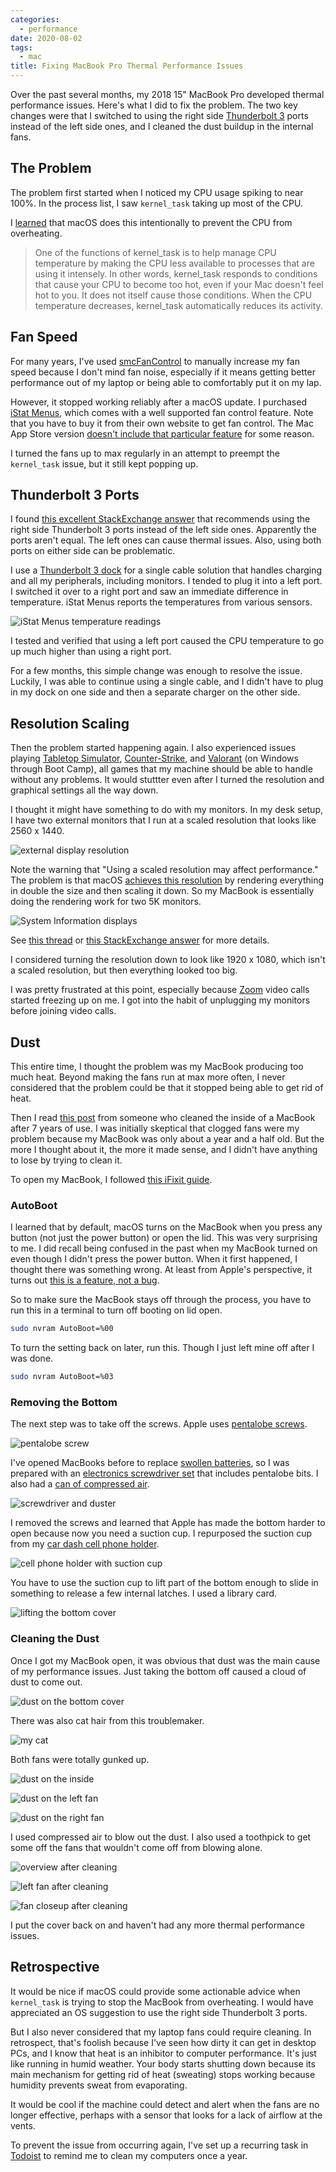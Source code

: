 ```yaml
---
categories:
  - performance
date: 2020-08-02
tags:
  - mac
title: Fixing MacBook Pro Thermal Performance Issues
---
```


Over the past several months, my 2018 15" MacBook Pro developed thermal
performance issues. Here's what I did to fix the problem. The two key changes
were that I switched to using the right side [Thunderbolt
3](https://en.wikipedia.org/wiki/Thunderbolt_(interface)#Thunderbolt_3) ports
instead of the left side ones, and I cleaned the dust buildup in the internal
fans.

## The Problem

The problem first started when I noticed my CPU usage spiking to near 100%. In
the process list, I saw `kernel_task` taking up most of the CPU.

I [learned](https://support.apple.com/en-us/HT207359) that macOS does this
intentionally to prevent the CPU from overheating.

> One of the functions of kernel_task is to help manage CPU temperature by
> making the CPU less available to processes that are using it intensely. In
> other words, kernel_task responds to conditions that cause your CPU to become
> too hot, even if your Mac doesn't feel hot to you. It does not itself cause
> those conditions. When the CPU temperature decreases, kernel_task
> automatically reduces its activity.

## Fan Speed

For many years, I've used
[smcFanControl](https://github.com/hholtmann/smcFanControl) to manually increase
my fan speed because I don't mind fan noise, especially if it means getting
better performance out of my laptop or being able to comfortably put it on my
lap.

However, it stopped working reliably after a macOS update. I purchased [iStat
Menus](https://bjango.com/mac/istatmenus/), which comes with a well supported
fan control feature. Note that you have to buy it from their own website to get
fan control. The Mac App Store version [doesn't include that particular
feature](https://bjango.com/help/istatmenus6/macappstore/) for some reason.

I turned the fans up to max regularly in an attempt to preempt the `kernel_task`
issue, but it still kept popping up.

## Thunderbolt 3 Ports

I found [this excellent StackExchange
answer](https://apple.stackexchange.com/a/363933/275342) that recommends using
the right side Thunderbolt 3 ports instead of the left side ones. Apparently the
ports aren't equal. The left ones can cause thermal issues. Also, using both
ports on either side can be problematic.

I use a [Thunderbolt 3
dock](https://www.amazon.com/CalDigit-TS3-Plus-Thunderbolt-Dock/dp/B07CZPV8DF/ref=as_li_ss_tl?crid=223U28DX1402C&dchild=1&keywords=caldigit+ts3+plus&qid=1595940705&sprefix=caldigit+,aps,223&sr=8-2&th=1&linkCode=ll1&tag=thdalo00-20&linkId=016d783904cae8cac9d952a3c58d816b&language=en_US)
for a single cable solution that handles charging and all my peripherals,
including monitors. I tended to plug it into a left port. I switched it over to
a right port and saw an immediate difference in temperature. iStat Menus reports
the temperatures from various sensors.

![iStat Menus temperature readings](https://i.imgur.com/2oiPxjF.png)

I tested and verified that using a left port caused the CPU temperature to go up
much higher than using a right port.

For a few months, this simple change was enough to resolve the issue. Luckily, I
was able to continue using a single cable, and I didn't have to plug in my dock
on one side and then a separate charger on the other side.

## Resolution Scaling

Then the problem started happening again. I also experienced issues playing
[Tabletop Simulator](https://en.wikipedia.org/wiki/Tabletop_Simulator),
[Counter-Strike](https://en.wikipedia.org/wiki/Counter-Strike:_Global_Offensive),
and [Valorant](https://en.wikipedia.org/wiki/Valorant) (on Windows through Boot
Camp), all games that my machine should be able to handle without any problems.
It would stuttter even after I turned the resolution and graphical settings all
the way down.

I thought it might have something to do with my monitors. In my desk setup, I
have two external monitors that I run at a scaled resolution that looks like
2560 x 1440.

![external display resolution](https://i.imgur.com/xPz7nXG.png)

Note the warning that "Using a scaled resolution may affect performance." The
problem is that macOS [achieves this
resolution](https://github.com/kovidgoyal/kitty/issues/1043) by rendering
everything in double the size and then scaling it down. So my MacBook is
essentially doing the rendering work for two 5K monitors.

![System Information displays](https://i.imgur.com/0oroxGb.png)

See [this
thread](https://forums.macrumors.com/threads/4k-monitor-at-1440p-scaling-performance.2232164/)
or [this StackExchange answer](https://apple.stackexchange.com/a/338581/275342)
for more details.

I considered turning the resolution down to look like 1920 x 1080, which isn't a
scaled resolution, but then everything looked too big.

I was pretty frustrated at this point, especially because
[Zoom](https://zoom.us/) video calls started freezing up on me. I got into the
habit of unplugging my monitors before joining video calls.

## Dust

This entire time, I thought the problem was my MacBook producing too much heat.
Beyond making the fans run at max more often, I never considered that the
problem could be that it stopped being able to get rid of heat.

Then I read [this
post](https://quanticdev.com/articles/cleaning-macbook-after-16800-hours-of-use/)
from someone who cleaned the inside of a MacBook after 7 years of use. I was
initially skeptical that clogged fans were my problem because my MacBook was
only about a year and a half old. But the more I thought about it, the more it
made sense, and I didn't have anything to lose by trying to clean it.

To open my MacBook, I followed [this iFixit
guide](https://www.ifixit.com/Guide/MacBook+Pro+15-Inch+Touch+Bar+2018+Lower+Case+Replacement/121426).

### AutoBoot

I learned that by default, macOS turns on the MacBook when you press any button
(not just the power button) or open the lid. This was very surprising to me. I
did recall being confused in the past when my MacBook turned on even though I
didn't press the power button. When it first happened, I thought there was
something wrong. At least from Apple's perspective, it turns out [this is a
feature, not a bug](https://www.wired.com/story/its-not-a-bug-its-a-feature/).

So to make sure the MacBook stays off through the process, you have to run this
in a terminal to turn off booting on lid open.

```sh
sudo nvram AutoBoot=%00
```

To turn the setting back on later, run this. Though I just left mine off after I
was done.

```sh
sudo nvram AutoBoot=%03
```

### Removing the Bottom

The next step was to take off the screws. Apple uses [pentalobe
screws](https://en.wikipedia.org/wiki/Pentalobe_security_screw).

![pentalobe screw](https://i.imgur.com/FQndl8j.jpg)

I've opened MacBooks before to replace [swollen
batteries](https://www.reddit.com/r/spicypillows), so I was prepared with an
[electronics screwdriver
set](https://www.amazon.com/gp/product/B072HNBL9Z/ref=as_li_ss_tl?ie=UTF8&psc=1&linkCode=ll1&tag=thdalo00-20&linkId=09c787c5245a192a816fd263da8ad7ea&language=en_US)
that includes pentalobe bits.  I also had a [can of compressed
air](https://www.amazon.com/Endust-Electronics-Compressed-bitterant-11407/dp/B00HX7VZ5M/ref=as_li_ss_tl?dchild=1&keywords=endust+duster&qid=1596317241&sr=8-4&th=1&linkCode=ll1&tag=thdalo00-20&linkId=4bb9cd9f61cc6a4a158ec8dfbfb00e3d&language=en_US).

![screwdriver and duster](https://i.imgur.com/JWhg3vL.jpg)

I removed the screws and learned that Apple has made the bottom harder to open
because now you need a suction cup. I repurposed the suction cup from my [car
dash cell phone
holder](https://www.amazon.com/gp/product/B07GKXPL6M/ref=as_li_ss_tl?ie=UTF8&psc=1&linkCode=ll1&tag=thdalo00-20&linkId=a201bd337a2a7814cff67674269ea94f&language=en_US).

![cell phone holder with suction cup](https://i.imgur.com/ewlAsGh.jpg)

You have to use the suction cup to lift part of the bottom enough to slide in
something to release a few internal latches. I used a library card.

![lifting the bottom cover](https://i.imgur.com/tDEaslF.jpg)

### Cleaning the Dust

Once I got my MacBook open, it was obvious that dust was the main cause of my
performance issues. Just taking the bottom off caused a cloud of dust to come
out.

![dust on the bottom cover](https://i.imgur.com/CN5oz3j.jpg)

There was also cat hair from this troublemaker.

![my cat](https://i.imgur.com/Feill8c.jpg)

Both fans were totally gunked up.

![dust on the inside](https://i.imgur.com/IAGcS0j.jpg)

![dust on the left fan](https://i.imgur.com/BF8Sinf.jpg)

![dust on the right fan](https://i.imgur.com/gX2FxJ5.jpg)

I used compressed air to blow out the dust. I also used a toothpick to get some
off the fans that wouldn't come off from blowing alone.

![overview after cleaning](https://i.imgur.com/BxW6OOp.jpg)

![left fan after cleaning](https://i.imgur.com/OMmeXnG.jpg)

![fan closeup after cleaning](https://i.imgur.com/E60RF3J.jpg)

I put the cover back on and haven't had any more thermal performance issues.

## Retrospective

It would be nice if macOS could provide some actionable advice when
`kernel_task` is trying to stop the MacBook from overheating. I would have
appreciated an OS suggestion to use the right side Thunderbolt 3 ports.

But I also never considered that my laptop fans could require cleaning. In
retrospect, that's foolish because I've seen how dirty it can get in desktop
PCs, and I know that heat is an inhibitor to computer performance. It's just
like running in humid weather. Your body starts shutting down because its main
mechanism for getting rid of heat (sweating) stops working because humidity
prevents sweat from evaporating.

It would be cool if the machine could detect and alert when the fans are no
longer effective, perhaps with a sensor that looks for a lack of airflow at the
vents.

To prevent the issue from occurring again, I've set up a recurring task in
[Todoist](https://todoist.com/r/danny_guo_xlyrub) to remind me to clean my
computers once a year.
